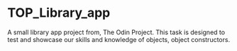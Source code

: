 # TOP_Library_app
A small library app project from, The Odin Project. This task is designed to test and showcase our skills and knowledge of objects, object constructors.
